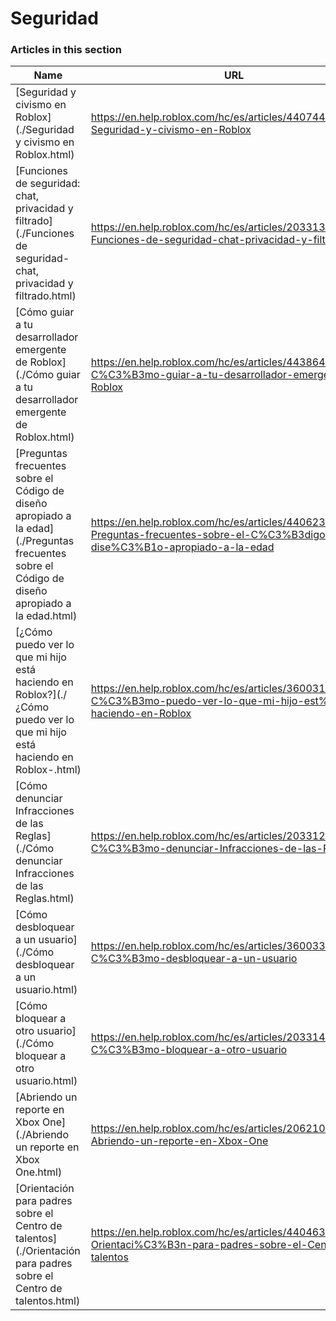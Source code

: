# Seguridad  
### Articles in this section
Name|URL
-|-
[Seguridad y civismo en Roblox](./Seguridad y civismo en Roblox.html) |https://en.help.roblox.com/hc/es/articles/4407444339348-Seguridad-y-civismo-en-Roblox
[Funciones de seguridad: chat, privacidad y filtrado](./Funciones de seguridad- chat, privacidad y filtrado.html) |https://en.help.roblox.com/hc/es/articles/203313120-Funciones-de-seguridad-chat-privacidad-y-filtrado
[Cómo guiar a tu desarrollador emergente de Roblox](./Cómo guiar a tu desarrollador emergente de Roblox.html) |https://en.help.roblox.com/hc/es/articles/4438648708756-C%C3%B3mo-guiar-a-tu-desarrollador-emergente-de-Roblox
[Preguntas frecuentes sobre el Código de diseño apropiado a la edad](./Preguntas frecuentes sobre el Código de diseño apropiado a la edad.html) |https://en.help.roblox.com/hc/es/articles/4406238486676-Preguntas-frecuentes-sobre-el-C%C3%B3digo-de-dise%C3%B1o-apropiado-a-la-edad
[¿Cómo puedo ver lo que mi hijo está haciendo en Roblox?](./¿Cómo puedo ver lo que mi hijo está haciendo en Roblox-.html) |https://en.help.roblox.com/hc/es/articles/360031384652--C%C3%B3mo-puedo-ver-lo-que-mi-hijo-est%C3%A1-haciendo-en-Roblox
[Cómo denunciar Infracciones de las Reglas](./Cómo denunciar Infracciones de las Reglas.html) |https://en.help.roblox.com/hc/es/articles/203312410-C%C3%B3mo-denunciar-Infracciones-de-las-Reglas
[Cómo desbloquear a un usuario](./Cómo desbloquear a un usuario.html) |https://en.help.roblox.com/hc/es/articles/360033386312-C%C3%B3mo-desbloquear-a-un-usuario
[Cómo bloquear a otro usuario](./Cómo bloquear a otro usuario.html) |https://en.help.roblox.com/hc/es/articles/203314270-C%C3%B3mo-bloquear-a-otro-usuario
[Abriendo un reporte en Xbox One](./Abriendo un reporte en Xbox One.html) |https://en.help.roblox.com/hc/es/articles/206210440-Abriendo-un-reporte-en-Xbox-One
[Orientación para padres sobre el Centro de talentos](./Orientación para padres sobre el Centro de talentos.html) |https://en.help.roblox.com/hc/es/articles/4404630280980-Orientaci%C3%B3n-para-padres-sobre-el-Centro-de-talentos